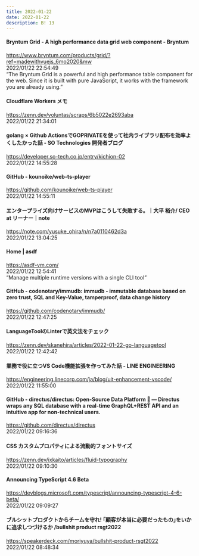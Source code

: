 ```yaml
---
title: 2022-01-22
date: 2022-01-22
description: B! 13
---
```


#### Bryntum Grid - A high performance data grid web component - Bryntum
https://www.bryntum.com/products/grid/?ref=madewithvuejs_6mo2020&mw<br>
2022/01/22 22:54:49<br>
“The Bryntum Grid is a powerful and high performance table component for the web. Since it is built with pure JavaScript, it works with the framework you are already using.”


#### Cloudflare Workers メモ
https://zenn.dev/voluntas/scraps/6b5022e2693aba<br>
2022/01/22 21:34:01<br>


#### golang × Github ActionsでGOPRIVATEを使って社内ライブラリ配布を効率よくしたかった話 - SO Technologies 開発者ブログ
https://developer.so-tech.co.jp/entry/kichion-02<br>
2022/01/22 14:55:28<br>


#### GitHub - kounoike/web-ts-player
https://github.com/kounoike/web-ts-player<br>
2022/01/22 14:55:11<br>


#### エンタープライズ向けサービスのMVPはこうして失敗する。｜大平 裕介/ CEO at リーナー｜note
https://note.com/yusuke_ohira/n/n7a0110462d3a<br>
2022/01/22 13:04:25<br>


#### Home | asdf
https://asdf-vm.com/<br>
2022/01/22 12:54:41<br>
“Manage multiple runtime versions with a single CLI tool”


#### GitHub - codenotary/immudb: immudb - immutable database based on zero trust, SQL and Key-Value, tamperproof, data change history
https://github.com/codenotary/immudb/<br>
2022/01/22 12:47:25<br>


#### LanguageToolのLinterで英文法をチェック
https://zenn.dev/skanehira/articles/2022-01-22-go-languagetool<br>
2022/01/22 12:42:42<br>


#### 業務で役に立つVS Code機能拡張を作ってみた話 - LINE ENGINEERING
https://engineering.linecorp.com/ja/blog/uit-enhancement-vscode/<br>
2022/01/22 11:55:00<br>


#### GitHub - directus/directus: Open-Source Data Platform 🐰 — Directus wraps any SQL database with a real-time GraphQL+REST API and an intuitive app for non-technical users.
https://github.com/directus/directus<br>
2022/01/22 09:16:36<br>


#### CSS カスタムプロパティによる流動的フォントサイズ
https://zenn.dev/ixkaito/articles/fluid-typography<br>
2022/01/22 09:10:30<br>


#### Announcing TypeScript 4.6 Beta
https://devblogs.microsoft.com/typescript/announcing-typescript-4-6-beta/<br>
2022/01/22 09:09:27<br>


#### ブルシットプロダクトからチームを守れ! ｢顧客が本当に必要だったもの｣をいかに追求しつづけるか /bullshit product rsgt2022
https://speakerdeck.com/moriyuya/bullshit-product-rsgt2022<br>
2022/01/22 08:48:34<br>


